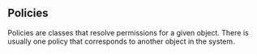 ## Policies

Policies are classes that resolve permissions for a given object. There is usually one policy that corresponds to another object in the system.
